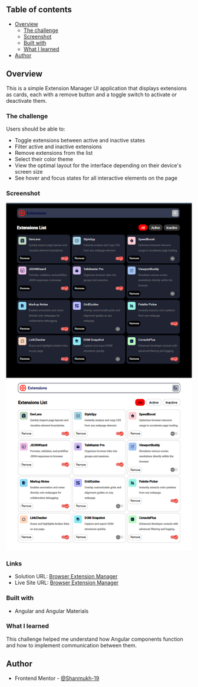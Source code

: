 ## Table of contents

- [Overview](#overview)
  - [The challenge](#the-challenge)
  - [Screenshot](#screenshot)
  - [Built with](#built-with)
  - [What I learned](#what-i-learned)
- [Author](#author)

## Overview
 
 This is a simple Extension Manager UI application that displays extensions as cards, each with a remove button and a toggle switch to activate or deactivate them.

### The challenge

Users should be able to:

- Toggle extensions between active and inactive states
- Filter active and inactive extensions
- Remove extensions from the list
- Select their color theme
- View the optimal layout for the interface depending on their device's screen size
- See hover and focus states for all interactive elements on the page

### Screenshot

![alt text](image.png)
![alt text](image-1.png)

### Links

- Solution URL: [Browser Extension Manager](https://www.frontendmentor.io/solutions/browser-extensions-manager-paOzCG5IJp)
- Live Site URL: [Browser Extension Manager](https://shanmukh-19.github.io/browser-extensions-manager/)

### Built with

- Angular and Angular Materials

### What I learned

This challenge helped me understand how Angular components function and how to implement communication between them.


## Author
- Frontend Mentor - [@Shanmukh-19](https://www.frontendmentor.io/profile/Shanmukh-19)

